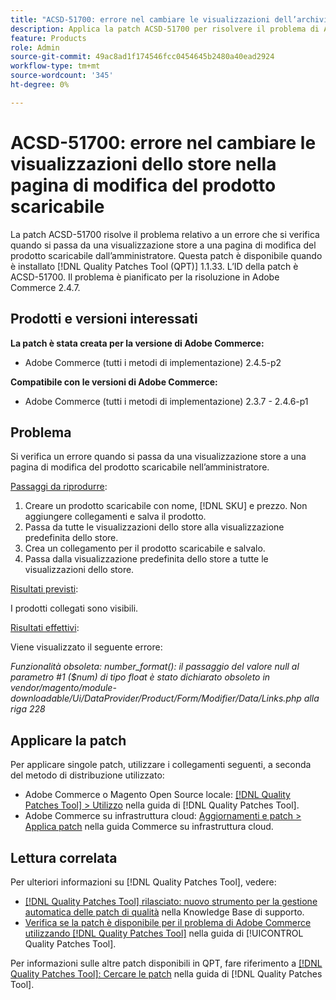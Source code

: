 ```yaml
---
title: "ACSD-51700: errore nel cambiare le visualizzazioni dell’archivio nella pagina di modifica del prodotto scaricabile"
description: Applica la patch ACSD-51700 per risolvere il problema di Adobe Commerce in cui si verifica un errore quando si passa da una visualizzazione store a una pagina di modifica del prodotto scaricabile nell’amministratore.
feature: Products
role: Admin
source-git-commit: 49ac8ad1f174546fcc0454645b2480a40ead2924
workflow-type: tm+mt
source-wordcount: '345'
ht-degree: 0%

---
```


# ACSD-51700: errore nel cambiare le visualizzazioni dello store nella pagina di modifica del prodotto scaricabile

La patch ACSD-51700 risolve il problema relativo a un errore che si verifica quando si passa da una visualizzazione store a una pagina di modifica del prodotto scaricabile dall’amministratore. Questa patch è disponibile quando è installato [!DNL Quality Patches Tool (QPT)] 1.1.33. L’ID della patch è ACSD-51700. Il problema è pianificato per la risoluzione in Adobe Commerce 2.4.7.

## Prodotti e versioni interessati

**La patch è stata creata per la versione di Adobe Commerce:**

* Adobe Commerce (tutti i metodi di implementazione) 2.4.5-p2

**Compatibile con le versioni di Adobe Commerce:**

* Adobe Commerce (tutti i metodi di implementazione) 2.3.7 - 2.4.6-p1

## Problema

Si verifica un errore quando si passa da una visualizzazione store a una pagina di modifica del prodotto scaricabile nell’amministratore.

<u>Passaggi da riprodurre</u>:

1. Creare un prodotto scaricabile con nome, [!DNL SKU] e prezzo. Non aggiungere collegamenti e salva il prodotto.
1. Passa da tutte le visualizzazioni dello store alla visualizzazione predefinita dello store.
1. Crea un collegamento per il prodotto scaricabile e salvalo.
1. Passa dalla visualizzazione predefinita dello store a tutte le visualizzazioni dello store.

<u>Risultati previsti</u>:

I prodotti collegati sono visibili.

<u>Risultati effettivi</u>:

Viene visualizzato il seguente errore:

*Funzionalità obsoleta: number_format(): il passaggio del valore null al parametro #1 ($num) di tipo float è stato dichiarato obsoleto in vendor/magento/module-downloadable/Ui/DataProvider/Product/Form/Modifier/Data/Links.php alla riga 228*

## Applicare la patch

Per applicare singole patch, utilizzare i collegamenti seguenti, a seconda del metodo di distribuzione utilizzato:

* Adobe Commerce o Magento Open Source locale: [[!DNL Quality Patches Tool] > Utilizzo](https://experienceleague.adobe.com/docs/commerce-operations/tools/quality-patches-tool/usage.html) nella guida di [!DNL Quality Patches Tool].
* Adobe Commerce su infrastruttura cloud: [Aggiornamenti e patch > Applica patch](https://experienceleague.adobe.com/docs/commerce-cloud-service/user-guide/develop/upgrade/apply-patches.html) nella guida Commerce su infrastruttura cloud.

## Lettura correlata

Per ulteriori informazioni su [!DNL Quality Patches Tool], vedere:

* [[!DNL Quality Patches Tool] rilasciato: nuovo strumento per la gestione automatica delle patch di qualità](https://experienceleague.adobe.com/en/docs/commerce-knowledge-base/kb/announcements/commerce-announcements/magento-quality-patches-released-new-tool-to-self-serve-quality-patches) nella Knowledge Base di supporto.
* [Verifica se la patch è disponibile per il problema di Adobe Commerce utilizzando  [!DNL Quality Patches Tool]](/help/tools/quality-patches-tool/patches-available-in-qpt/check-patch-for-magento-issue-with-magento-quality-patches.md) nella guida di [!UICONTROL Quality Patches Tool].


Per informazioni sulle altre patch disponibili in QPT, fare riferimento a [[!DNL Quality Patches Tool]: Cercare le patch](https://experienceleague.adobe.com/tools/commerce-quality-patches/index.html) nella guida di [!DNL Quality Patches Tool].
